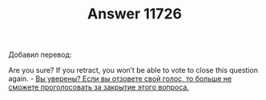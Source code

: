 ﻿---
title: "Answer 11726"
se.owner.user_id: 238742
se.owner.display_name: "Andrew"
se.owner.link: "https://ru.meta.stackoverflow.com/users/238742/andrew"
se.answer_id: 11726
se.question_id: 11725
se.post_type: answer
se.is_accepted: True
---
<p>Добавил перевод:</p>
<p>Are you sure? If you retract, you won’t be able to vote to close this question again. - <a href="https://ru.traducir.win/strings/16768" rel="nofollow noreferrer">Вы уверены? Если вы отзовете свой голос, то больше не сможете проголосовать за закрытие этого вопроса.</a></p>
